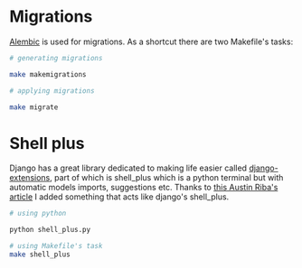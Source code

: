# Migrations
[Alembic](https://alembic.sqlalchemy.org/en/latest/) is used for migrations. As a shortcut there are two Makefile's tasks:
```bash
# generating migrations

make makemigrations
```
```bash
# applying migrations

make migrate
```

# Shell plus
Django has a great library dedicated to making life easier called [django-extensions](https://django-extensions.readthedocs.io/en/latest/), part of which is shell_plus which is a python terminal but with automatic models imports, suggestions etc.
Thanks to [this Austin Riba's article](https://www.pedaldrivenprogramming.com/2021/01/shell-plus-for-sqlalchemy/) I added something that acts like django's shell_plus.
```bash
# using python

python shell_plus.py

# using Makefile's task
make shell_plus
```